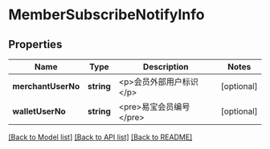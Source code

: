 # MemberSubscribeNotifyInfo

## Properties
Name | Type | Description | Notes
------------ | ------------- | ------------- | -------------
**merchantUserNo** | **string** | &lt;p&gt;会员外部用户标识&lt;/p&gt; | [optional] 
**walletUserNo** | **string** | &lt;pre&gt;易宝会员编号&lt;/pre&gt; | [optional] 

[[Back to Model list]](../README.md#documentation-for-models) [[Back to API list]](../README.md#documentation-for-api-endpoints) [[Back to README]](../README.md)


